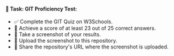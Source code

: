 #### 📝 Task: GIT Proficiency Test:
- ✅ Complete the GIT Quiz on W3Schools.
- 🎯 Achieve a score of at least 23 out of 25 correct answers.
- 📸 Take a screenshot of your results.
- 📂 Upload the screenshot to this repository.
- 🔗 Share the repository's URL where the screenshot is uploaded.
